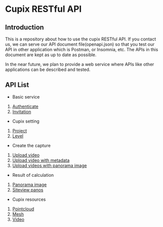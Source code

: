 # Cupix RESTful API

## Introduction

This is a repository about how to use the cupix RESTful API. If you contact us, we can serve our API document file(openapi.json) so that you test our API in other application which is Postman, or Insomnia, etc. The APIs in this document are kept as up to date as possible.

In the near future, we plan to provide a web service where APIs like other applications can be described and tested.


## API List


- Basic service
1. [Authenticate](Authenticate.md)
2. [Invitation](Invitation.md)



- Cupix setting
1. [Project](Project.md)
2. [Level](Level.md)



- Create the capture
1. [Upload video](<Upload video.md>)
2. [Upload video with metadata](<Upload video with metadata.md>)
3. [Upload videos with panorama image](<Upload video with panorama image.md>)



- Result of calculation
1. [Panorama image](<Panorama image.md>)
2. [Siteview panos](<Siteview panos.md>)



- Cupix resources
1. [Pointcloud](<Pointcloud.md>)
2. [Mesh](<Mesh.md>)
3. [Video](<Video.md>)
